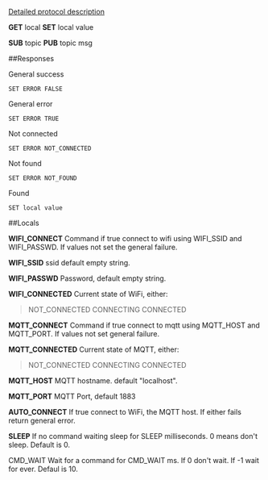 


[Detailed protocol description](https://docs.google.com/document/d/1OJOHpChSJVUFZMr3Zsq3SWzSOcW19mqUVl02Q6hT_3M/edit) 

**GET** local
**SET** local value

**SUB** topic 
**PUB** topic msg

##Responses

General success

    SET ERROR FALSE

General error

    SET ERROR TRUE

Not connected

    SET ERROR NOT_CONNECTED

Not found

    SET ERROR NOT_FOUND

Found

    SET local value

##Locals

**WIFI_CONNECT** 
    Command if true connect to wifi using WIFI_SSID and WIFI_PASSWD.
    If values not set the general failure.

**WIFI_SSID** 
    ssid default empty string.

**WIFI_PASSWD**
    Password, default empty string.

**WIFI_CONNECTED**
    Current state of WiFi, either:
>NOT_CONNECTED
    CONNECTING
    CONNECTED
   
**MQTT_CONNECT**
    Command if true connect to mqtt using MQTT_HOST and MQTT_PORT.
    If values not set general failure.

**MQTT_CONNECTED**
    Current state of MQTT, either:
>NOT_CONNECTED
CONNECTING
CONNECTED

**MQTT_HOST**
    MQTT hostname.  default "localhost".

**MQTT_PORT**
    MQTT Port, default 1883
   
**AUTO_CONNECT** 
    If true connect to WiFi, the MQTT host.  If either fails return general error.

**SLEEP**
    If no command waiting sleep for SLEEP milliseconds.
    0 means don't sleep.
    Default is 0.

CMD_WAIT
    Wait for a command for CMD_WAIT ms.
    If 0 don't wait.
    If -1 wait for ever.
    Defaul is 10.
    





